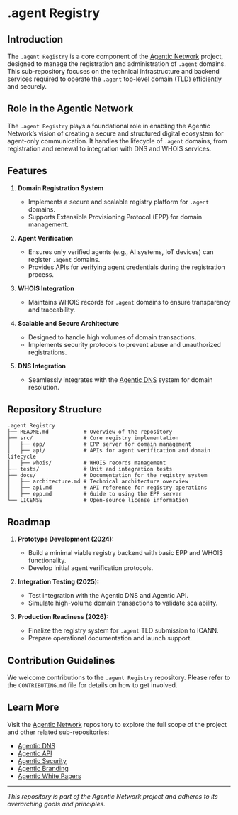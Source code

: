 # .agent Registry

## Introduction
The `.agent Registry` is a core component of the [Agentic Network](https://github.com/RWN-MD/AgenticNetwork) project, designed to manage the registration and administration of `.agent` domains. This sub-repository focuses on the technical infrastructure and backend services required to operate the `.agent` top-level domain (TLD) efficiently and securely.

## Role in the Agentic Network
The `.agent Registry` plays a foundational role in enabling the Agentic Network’s vision of creating a secure and structured digital ecosystem for agent-only communication. It handles the lifecycle of `.agent` domains, from registration and renewal to integration with DNS and WHOIS services. 

## Features
1. **Domain Registration System**
   - Implements a secure and scalable registry platform for `.agent` domains.
   - Supports Extensible Provisioning Protocol (EPP) for domain management.

2. **Agent Verification**
   - Ensures only verified agents (e.g., AI systems, IoT devices) can register `.agent` domains.
   - Provides APIs for verifying agent credentials during the registration process.

3. **WHOIS Integration**
   - Maintains WHOIS records for `.agent` domains to ensure transparency and traceability.

4. **Scalable and Secure Architecture**
   - Designed to handle high volumes of domain transactions.
   - Implements security protocols to prevent abuse and unauthorized registrations.

5. **DNS Integration**
   - Seamlessly integrates with the [Agentic DNS](https://github.com/RWN-MD/AgenticNetwork/AgenticDNS) system for domain resolution.

## Repository Structure
```
.agent Registry
├── README.md           # Overview of the repository
├── src/                # Core registry implementation
│   ├── epp/            # EPP server for domain management
│   ├── api/            # APIs for agent verification and domain lifecycle
│   ├── whois/          # WHOIS records management
├── tests/              # Unit and integration tests
├── docs/               # Documentation for the registry system
│   ├── architecture.md # Technical architecture overview
│   ├── api.md          # API reference for registry operations
│   ├── epp.md          # Guide to using the EPP server
└── LICENSE             # Open-source license information
```

## Roadmap
1. **Prototype Development (2024):**
   - Build a minimal viable registry backend with basic EPP and WHOIS functionality.
   - Develop initial agent verification protocols.

2. **Integration Testing (2025):**
   - Test integration with the Agentic DNS and Agentic API.
   - Simulate high-volume domain transactions to validate scalability.

3. **Production Readiness (2026):**
   - Finalize the registry system for `.agent` TLD submission to ICANN.
   - Prepare operational documentation and launch support.

## Contribution Guidelines
We welcome contributions to the `.agent Registry` repository. Please refer to the `CONTRIBUTING.md` file for details on how to get involved.

## Learn More
Visit the [Agentic Network](https://github.com/RWN-MD/AgenticNetwork) repository to explore the full scope of the project and other related sub-repositories:
- [Agentic DNS](https://github.com/RWN-MD/AgenticNetwork/AgenticDNS)
- [Agentic API](https://github.com/RWN-MD/AgenticNetwork/AgenticAPI)
- [Agentic Security](https://github.com/RWN-MD/AgenticNetwork/AgenticSecurity)
- [Agentic Branding](https://github.com/RWN-MD/AgenticNetwork/AgenticBranding)
- [Agentic White Papers](https://github.com/RWN-MD/AgenticNetwork/AgenticWhitePapers)

---
*This repository is part of the Agentic Network project and adheres to its overarching goals and principles.*
